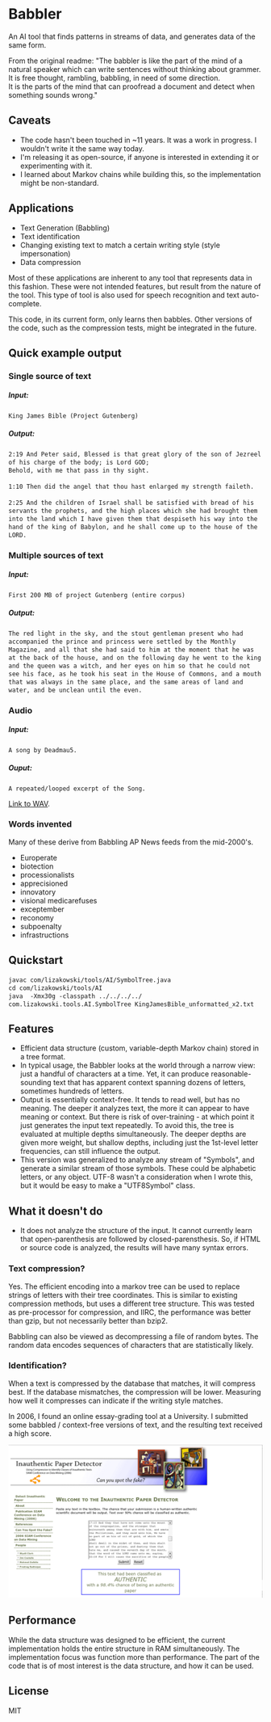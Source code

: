 # Babbler
An AI tool that finds patterns in streams of data, and generates data of the same form.

From the original readme:
"The babbler is like the part of the mind of a natural speaker which can write sentences without 
thinking about grammer.  It is free thought, rambling, babbling, in need of some direction.  
It is the parts of the mind that can proofread a document and detect when something sounds wrong."

## Caveats
* The code hasn't been touched in ~11 years.  It was a work in progress.  I wouldn't write it the same way today.
* I'm releasing it as open-source, if anyone is interested in extending it or experimenting with it.  
* I learned about Markov chains while building this, so the implementation might be non-standard.

## Applications
* Text Generation (Babbling)
* Text identification
* Changing existing text to match a certain writing style (style impersonation)
* Data compression

Most of these applications are inherent to any tool that represents data in this fashion.  These were not intended features, but result from the nature of the tool. This type of tool is also used for speech recognition and text auto-complete.  

This code, in its current form, only learns then babbles.  Other versions of the code, such as the compression tests, might be integrated in the future.

## Quick example output

### Single source of text
##### Input:  
	King James Bible (Project Gutenberg)
##### Output:  
```
2:19 And Peter said, Blessed is that great glory of the son of Jezreel of his charge of the body; is Lord GOD;
Behold, with me that pass in thy sight.

1:10 Then did the angel that thou hast enlarged my strength faileth.

2:25 And the children of Israel shall be satisfied with bread of his servants the prophets, and the high places which she had brought them into the land which I have given them that despiseth his way into the hand of the king of Babylon, and he shall come up to the house of the LORD.
```

### Multiple sources of text
##### Input:  
	First 200 MB of project Gutenberg (entire corpus)
##### Output:  
```
The red light in the sky, and the stout gentleman present who had accompanied the prince and princess were settled by the Monthly Magazine, and all that she had said to him at the moment that he was at the back of the house, and on the following day he went to the king and the queen was a witch, and her eyes on him so that he could not see his face, as he took his seat in the House of Commons, and a mouth that was always in the same place, and the same areas of land and water, and be unclean until the even.
```

### Audio
##### Input: 
	A song by Deadmau5.
##### Ouput: 
	A repeated/looped excerpt of the Song.
<a href="com/lizakowski/tools/AI/output/Remote_Deadmau5.8khz.8bitsigned.withwhitenoise.x18.raw.wav">Link to WAV</a>.

### Words invented
Many of these derive from Babbling AP News feeds from the mid-2000's. 
* Europerate
* biotection
* processionalists
* apprecisioned
* innovatory
* visional medicarefuses
* exceptember
* reconomy
* subpoenalty
* infrastructions

## Quickstart
```
javac com/lizakowski/tools/AI/SymbolTree.java
cd com/lizakowski/tools/AI 
java  -Xmx30g -classpath ../../../../ com.lizakowski.tools.AI.SymbolTree KingJamesBible_unformatted_x2.txt
```

## Features
* Efficient data structure (custom, variable-depth Markov chain) stored in a tree format.  
* In typical usage, the Babbler looks at the world through a narrow view: just a handful of characters at a time.  Yet, it can produce reasonable-sounding text that has apparent context spanning dozens of letters, sometimes hundreds of letters.
* Output is essentially context-free.  It tends to read well, but has no meaning.  The deeper it analyzes text, the more it can appear to have meaning or context.  But there is risk of over-training - at which point it just generates the input text repeatedly.  To avoid this, the tree is evaluated at multiple depths simultaneously.  The deeper depths are given more weight, but shallow depths, including just the 1st-level letter frequencies, can still influence the output.  
* This version was generalized to analyze any stream of "Symbols", and generate a similar stream of those symbols.  These could be alphabetic letters, or any object.  UTF-8 wasn't a consideration when I wrote this, but it would be easy to make a "UTF8Symbol" class.


## What it doesn't do
* It does not analyze the structure of the input.  It cannot currently learn that open-parenthesis are followed by closed-parensthesis. So, if HTML or source code is analyzed, the results will have many syntax errors.

### Text compression?
Yes. The efficient encoding into a markov tree can be used to replace strings of letters with their tree coordinates.  This is similar to existing compression methods, but uses a different tree structure. This was tested as pre-processor for compression, and IIRC, the performance was better than gzip, but not necessarily better than bzip2.

Babbling can also be viewed as decompressing a file of random bytes.  The random data encodes sequences of characters that are statistically likely.  

### Identification?

When a text is compressed by the database that matches, it will compress best.  If the database mismatches, the compression will be lower.  Measuring how well it compresses can indicate if the writing style matches.

In 2006, I found an online essay-grading tool at a University.  I submitted some babbled / context-free versions of text, and the resulting text received a high score.  

<img src="ScreenshotOfUIndiana98PercentAuthentic_4_25_06.png">

## Performance
While the data structure was designed to be efficient, the current implementation holds the entire structure in RAM simultaneously.  The implementation focus was function more than performance.  The part of the code that is of most interest is the data structure, and how it can be used.

## License
MIT